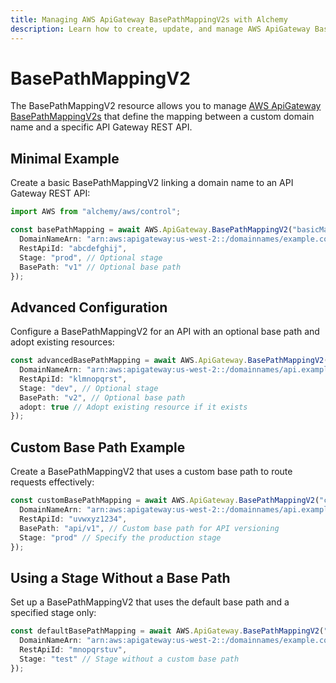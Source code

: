 ```yaml
---
title: Managing AWS ApiGateway BasePathMappingV2s with Alchemy
description: Learn how to create, update, and manage AWS ApiGateway BasePathMappingV2s using Alchemy Cloud Control.
---
```


# BasePathMappingV2

The BasePathMappingV2 resource allows you to manage [AWS ApiGateway BasePathMappingV2s](https://docs.aws.amazon.com/apigateway/latest/userguide/) that define the mapping between a custom domain name and a specific API Gateway REST API.

## Minimal Example

Create a basic BasePathMappingV2 linking a domain name to an API Gateway REST API:

```ts
import AWS from "alchemy/aws/control";

const basePathMapping = await AWS.ApiGateway.BasePathMappingV2("basicMapping", {
  DomainNameArn: "arn:aws:apigateway:us-west-2::/domainnames/example.com",
  RestApiId: "abcdefghij",
  Stage: "prod", // Optional stage
  BasePath: "v1" // Optional base path
});
```

## Advanced Configuration

Configure a BasePathMappingV2 for an API with an optional base path and adopt existing resources:

```ts
const advancedBasePathMapping = await AWS.ApiGateway.BasePathMappingV2("advancedMapping", {
  DomainNameArn: "arn:aws:apigateway:us-west-2::/domainnames/api.example.com",
  RestApiId: "klmnopqrst",
  Stage: "dev", // Optional stage
  BasePath: "v2", // Optional base path
  adopt: true // Adopt existing resource if it exists
});
```

## Custom Base Path Example

Create a BasePathMappingV2 that uses a custom base path to route requests effectively:

```ts
const customBasePathMapping = await AWS.ApiGateway.BasePathMappingV2("customMapping", {
  DomainNameArn: "arn:aws:apigateway:us-west-2::/domainnames/api.example.com",
  RestApiId: "uvwxyz1234",
  BasePath: "api/v1", // Custom base path for API versioning
  Stage: "prod" // Specify the production stage
});
```

## Using a Stage Without a Base Path

Set up a BasePathMappingV2 that uses the default base path and a specified stage only:

```ts
const defaultBasePathMapping = await AWS.ApiGateway.BasePathMappingV2("defaultMapping", {
  DomainNameArn: "arn:aws:apigateway:us-west-2::/domainnames/example.com",
  RestApiId: "mnopqrstuv",
  Stage: "test" // Stage without a custom base path
});
```